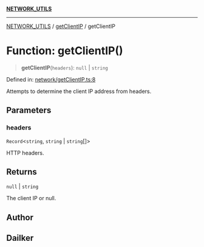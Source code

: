[**NETWORK_UTILS**](../../README.md)

***

[NETWORK_UTILS](../../README.md) / [getClientIP](../README.md) / getClientIP

# Function: getClientIP()

> **getClientIP**(`headers`): `null` \| `string`

Defined in: [network/getClientIP.ts:8](https://github.com/dailker/everyutil-js/blob/7799f3f003cb23f425be3f1c83c38483e2648188/src/network/getClientIP.ts#L8)

Attempts to determine the client IP address from headers.

## Parameters

### headers

`Record`\<`string`, `string` \| `string`[]\>

HTTP headers.

## Returns

`null` \| `string`

The client IP or null.

## Author

## Dailker
